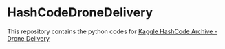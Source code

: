# HashCodeDroneDelivery

This repository contains the python codes for [Kaggle HashCode Archive - Drone Delivery](https://www.kaggle.com/c/hashcode-drone-delivery/code?competitionId=22040)
